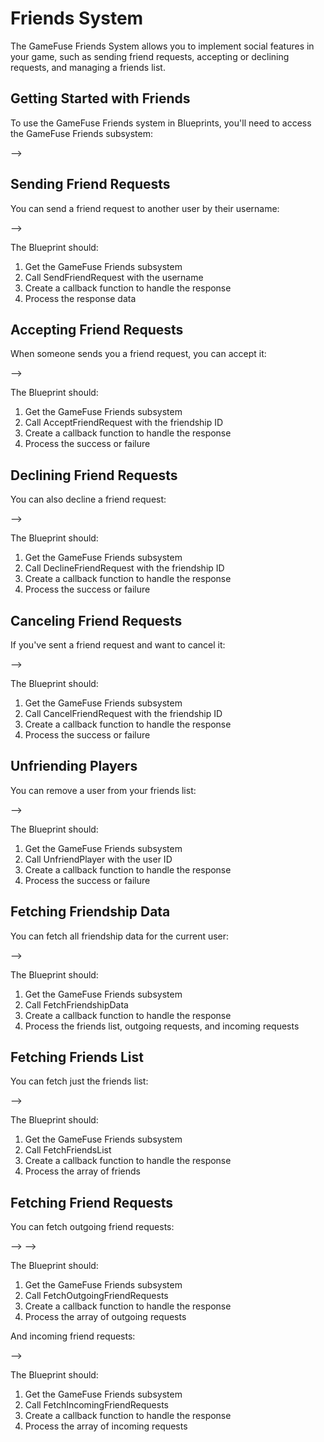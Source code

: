 # Friends System

The GameFuse Friends System allows you to implement social features in your game, such as sending friend requests, accepting or declining requests, and managing a friends list.

## Getting Started with Friends

To use the GameFuse Friends system in Blueprints, you'll need to access the GameFuse Friends subsystem:


<!-- 
<!-- <iframe src="https://blueprintue.com/render/your-blueprint-id/" width="800" height="600" frameborder="0" allowfullscreen></iframe>

[Copy Code](https://blueprintue.com/blueprint/your-blueprint-id/) --> -->

## Sending Friend Requests

You can send a friend request to another user by their username:


<!-- 
<!-- <iframe src="https://blueprintue.com/render/your-blueprint-id/" width="800" height="600" frameborder="0" allowfullscreen></iframe>

[Copy Code](https://blueprintue.com/blueprint/your-blueprint-id/) --> -->

The Blueprint should:

1. Get the GameFuse Friends subsystem
2. Call SendFriendRequest with the username
3. Create a callback function to handle the response
4. Process the response data

## Accepting Friend Requests

When someone sends you a friend request, you can accept it:


<!-- 
<!-- <iframe src="https://blueprintue.com/render/your-blueprint-id/" width="800" height="600" frameborder="0" allowfullscreen></iframe>

[Copy Code](https://blueprintue.com/blueprint/your-blueprint-id/) --> -->

The Blueprint should:

1. Get the GameFuse Friends subsystem
2. Call AcceptFriendRequest with the friendship ID
3. Create a callback function to handle the response
4. Process the success or failure

## Declining Friend Requests

You can also decline a friend request:


<!-- 
<!-- <iframe src="https://blueprintue.com/render/your-blueprint-id/" width="800" height="600" frameborder="0" allowfullscreen></iframe>

[Copy Code](https://blueprintue.com/blueprint/your-blueprint-id/) --> -->

The Blueprint should:

1. Get the GameFuse Friends subsystem
2. Call DeclineFriendRequest with the friendship ID
3. Create a callback function to handle the response
4. Process the success or failure

## Canceling Friend Requests

If you've sent a friend request and want to cancel it:


<!-- 
<!-- <iframe src="https://blueprintue.com/render/your-blueprint-id/" width="800" height="600" frameborder="0" allowfullscreen></iframe>

[Copy Code](https://blueprintue.com/blueprint/your-blueprint-id/) --> -->

The Blueprint should:

1. Get the GameFuse Friends subsystem
2. Call CancelFriendRequest with the friendship ID
3. Create a callback function to handle the response
4. Process the success or failure

## Unfriending Players

You can remove a user from your friends list:


<!-- 
<!-- <iframe src="https://blueprintue.com/render/your-blueprint-id/" width="800" height="600" frameborder="0" allowfullscreen></iframe>

[Copy Code](https://blueprintue.com/blueprint/your-blueprint-id/) --> -->

The Blueprint should:

1. Get the GameFuse Friends subsystem
2. Call UnfriendPlayer with the user ID
3. Create a callback function to handle the response
4. Process the success or failure

## Fetching Friendship Data

You can fetch all friendship data for the current user:


<!-- 
<!-- <iframe src="https://blueprintue.com/render/your-blueprint-id/" width="800" height="600" frameborder="0" allowfullscreen></iframe>

[Copy Code](https://blueprintue.com/blueprint/your-blueprint-id/) --> -->

The Blueprint should:

1. Get the GameFuse Friends subsystem
2. Call FetchFriendshipData
3. Create a callback function to handle the response
4. Process the friends list, outgoing requests, and incoming requests

## Fetching Friends List

You can fetch just the friends list:


<!-- 
<!-- <iframe src="https://blueprintue.com/render/your-blueprint-id/" width="800" height="600" frameborder="0" allowfullscreen></iframe>

[Copy Code](https://blueprintue.com/blueprint/your-blueprint-id/) --> -->

The Blueprint should:

1. Get the GameFuse Friends subsystem
2. Call FetchFriendsList
3. Create a callback function to handle the response
4. Process the array of friends

## Fetching Friend Requests

You can fetch outgoing friend requests:

<!-- 
<!-- 
<!-- <iframe src="https://blueprintue.com/render/your-blueprint-id/" width="800" height="600" frameborder="0" allowfullscreen></iframe>

[Copy Code](https://blueprintue.com/blueprint/your-blueprint-id/) --> --> -->

The Blueprint should:

1. Get the GameFuse Friends subsystem
2. Call FetchOutgoingFriendRequests
3. Create a callback function to handle the response
4. Process the array of outgoing requests

And incoming friend requests:


<!-- 
<!-- <iframe src="https://blueprintue.com/render/your-blueprint-id/" width="800" height="600" frameborder="0" allowfullscreen></iframe>

[Copy Code](https://blueprintue.com/blueprint/your-blueprint-id/) --> -->

The Blueprint should:

1. Get the GameFuse Friends subsystem
2. Call FetchIncomingFriendRequests
3. Create a callback function to handle the response
4. Process the array of incoming requests 
